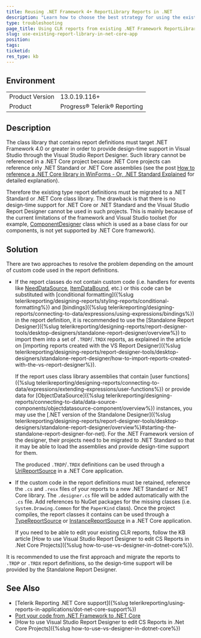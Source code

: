 ```yaml
---
title: Reusing .NET Framework 4+ ReportLibrary Reports in .NET
description: "Learn how to choose the best strategy for using the existing report definitions from a .NET Framework 4+ class library in a .NET/.NET Core application."
type: troubleshooting
page_title: Using CLR reports from existing .NET Framework ReportLibrary in .NET
slug: use-existing-report-library-in-net-core-app
position: 
tags: 
ticketid:
res_type: kb
---
```


## Environment

<table>
	<tr>
		<td>Product Version</td>
		<td>13.0.19.116+</td>
	</tr>
	<tr>
		<td>Product</td>
		<td>Progress® Telerik® Reporting</td>
	</tr>
</table>

## Description

The class library that contains report definitions must target .NET Framework 4.0 or greater in order to provide design-time support in Visual Studio through the Visual Studio Report Designer. Such library cannot be referenced in a .NET Core project because .NET Core projects can reference only .NET Standard or .NET Core assemblies (see the post [How to reference a .NET Core library in WinForms - Or, .NET Standard Explained](https://www.hanselman.com/blog/how-to-reference-a-net-core-library-in-winforms-or-net-standard-explained) for detailed explanation).

Therefore the existing type report definitions must be migrated to a .NET Standard or .NET Core class library. The drawback is that there is no design-time support for .NET Core or .NET Standard and the Visual Studio Report Designer cannot be used in such projects. This is mainly because of the current limitations of the framework and Visual Studio toolset (for example, [ComponentDesigner](https://learn.microsoft.com/en-us/dotnet/api/system.componentmodel.design.componentdesigner?view=netframework-4.7.2) class which is used as a base class for our components, is not yet supported by .NET Core framework).

## Solution

There are two approaches to resolve the problem depending on the amount of custom code used in the report definitions.

* If the report classes do not contain custom code (i.e. handlers for events like [NeedDataSource](/api/Telerik.Reporting.DataItem#Telerik_Reporting_DataItem_NeedDataSource), [ItemDataBound](/api/Telerik.Reporting.ReportItemBase#Telerik_Reporting_ReportItemBase_ItemDataBound), etc.) or this code can be substituted with [conditional formatting]({%slug telerikreporting/designing-reports/styling-reports/conditional-formatting%}) and [bindings]({%slug telerikreporting/designing-reports/connecting-to-data/expressions/using-expressions/bindings%}) in the report definition, it is recommended to use the [Standalone Report Designer]({%slug telerikreporting/designing-reports/report-designer-tools/desktop-designers/standalone-report-designer/overview%}) to import them into a set of `.TRDP`/`.TRDX` reports, as explained in the article on [importing reports created with the VS Report Designer]({%slug telerikreporting/designing-reports/report-designer-tools/desktop-designers/standalone-report-designer/how-to-import-reports-created-with-the-vs-report-designer%}).

	If the report uses class library assemblies that contain [user functions]({%slug telerikreporting/designing-reports/connecting-to-data/expressions/extending-expressions/user-functions%}) or provide data for [ObjectDataSource]({%slug telerikreporting/designing-reports/connecting-to-data/data-source-components/objectdatasource-component/overview%}) instances, you may use the [.NET version of the Standalone Designer]({%slug telerikreporting/designing-reports/report-designer-tools/desktop-designers/standalone-report-designer/overview%}#starting-the-standalone-report-designer-for-net). For the .NET Framework version of the designer, their projects need to be migrated to .NET Standard so that it may be able to load the assemblies and provide design-time support for them.

	The produced `.TRDP`/`.TRDX` definitions can be used through a [UriReportSource](/api/telerik.reporting.urireportsource) in a .NET Core application.

* If the custom code in the report definitions must be retained, reference the `.cs` and `.resx` files of your reports to a new .NET Standard or .NET Core library. The `.designer.cs` file will be added automatically with the `.cs` file. Add references to NuGet packages for the missing classes (i.e. `System.Drawing.Common` for the `PaperKind` class). Once the project compiles, the report classes it contains can be used through a [TypeReportSource](/api/telerik.reporting.typereportsource) or [InstanceReportSource](/api/telerik.reporting.instancereportsource) in a .NET Core application.

	If you need to be able to edit your existing CLR reports, follow the KB article [How to use Visual Studio Report Designer to edit CS Reports in .Net Core Projects]({%slug how-to-use-vs-designer-in-dotnet-core%}).

It is recommended to use the first approach and migrate the reports to `.TRDP` or `.TRDX` report definitions, so the design-time support will be provided by the Standalone Report Designer.

## See Also

* [Telerik Reporting .NET Core support]({%slug telerikreporting/using-reports-in-applications/dot-net-core-support%})
* [Port your code from .NET Framework to .NET Core](https://learn.microsoft.com/en-us/dotnet/core/porting/)
* [How to use Visual Studio Report Designer to edit CS Reports in .Net Core Projects]({%slug how-to-use-vs-designer-in-dotnet-core%})
